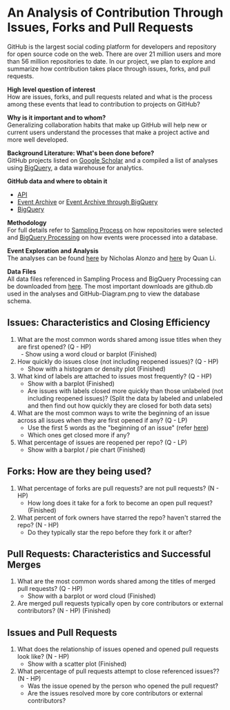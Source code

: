 # An Analysis of Contribution Through Issues, Forks and Pull Requests 

GitHub is the largest social coding platform for developers and repository for open source code on the web. There are over 21 million users and more than 56 million repositories to date. In our project, we plan to explore and summarize how contribution takes place through issues, forks, and pull requests. 

__High level question of interest__  
How are issues, forks, and pull requests related and what is the process among these events that lead to contribution to projects on GitHub?

__Why is it important and to whom?__  
Generalizing collaboration habits that make up GitHub will help new or current users understand the processes that make a project active and more well developed.

__Background Literature: What's been done before?__  
GitHub projects listed on [Google Scholar](https://scholar.google.com/scholar?q=github) and a compiled a list of analyses using [BigQuery](https://medium.com/google-cloud/github-on-bigquery-analyze-all-the-code-b3576fd2b150), a data warehouse for analytics.

__GitHub data and where to obtain it__
- [API](https://developer.github.com/v3/)
- [Event Archive](https://www.githubarchive.org/) or [Event Archive through BigQuery](https://bigquery.cloud.google.com/dataset/githubarchive:year)
- [BigQuery](https://bigquery.cloud.google.com/dataset/bigquery-public-data:github_repos)  

__Methodology__  
For full details refer to [Sampling Process](https://github.com/nicholas-alonzo/GitHub-Repo-Analysis/blob/master/SamplingProcess.ipynb) on how repositories were selected and [BigQuery Processing](https://github.com/nicholas-alonzo/GitHub-Repo-Analysis/blob/master/BigQueryProcessing_na.ipynb) on how events were processed into a database.

__Event Exploration and Analysis__  
The analyses can be found [here](https://github.com/nicholas-alonzo/GitHub-Repo-Analysis/blob/master/Event-Exploration_na.ipynb) by Nicholas Alonzo and [here](https://github.com/nicholas-alonzo/GitHub-Repo-Analysis/blob/master/Event-Exploration_ql.ipynb) by Quan Li.

__Data Files__  
All data files referenced in Sampling Process and BigQuery Processing can be downloaded from [here](https://mega.nz/#F!LZ0jQQDZ!K4p6b9afXmBYZ2rDhyv5zQ). The most important downloads are github.db used in the analyses and GitHub-Diagram.png to view the database schema.

## Issues: Characteristics and Closing Efficiency 
1. What are the most common words shared among issue titles when they are first opened? (Q - HP)  
    - Show using a word cloud or barplot (Finished)
2. How quickly do issues close (not including reopened issues)? (Q - HP)  
    - Show with a histogram or density plot (Finished)
3. What kind of labels are attached to issues most frequently? (Q - HP)  
    - Show with a barplot (Finished)
    - Are issues with labels closed more quickly than those unlabeled (not including reopened issues)? (Split the data by labeled and unlabeled and then find out how quickly they are closed for both data sets)
4. What are the most common ways to write the beginning of an issue across all issues when they are first opened if any? (Q - LP)      
    - Use the first 5 words as the "beginning of an issue" (refer [here](https://medium.com/google-cloud/analyzing-github-issues-and-comments-with-bigquery-c41410d3308))
    - Which ones get closed more if any?
5. What percentage of issues are reopened per repo? (Q - LP)  
    - Show with a barplot / pie chart (Finished)

## Forks: How are they being used?
1. What percentage of forks are pull requests? are not pull requests? (N - HP)  
    - How long does it take for a fork to become an open pull request? (Finished)
2. What percent of fork owners have starred the repo? haven't starred the repo? (N - HP)  
    - Do they typically star the repo before they fork it or after?

## Pull Requests: Characteristics and Successful Merges
1. What are the most common words shared among the titles of merged pull requests? (Q - HP)  
    - Show with a barplot or word cloud (Finished)
2. Are merged pull requests typically open by core contributors or external contributors? (N - HP) (Finished)

## Issues and Pull Requests
1. What does the relationship of issues opened and opened pull requests look like? (N - HP)
    - Show with a scatter plot (Finished)
2. What percentage of pull requests attempt to close referenced issues?? (N - HP)
    - Was the issue opened by the person who opened the pull request?
    - Are the issues resolved more by core contributors or external contributors?